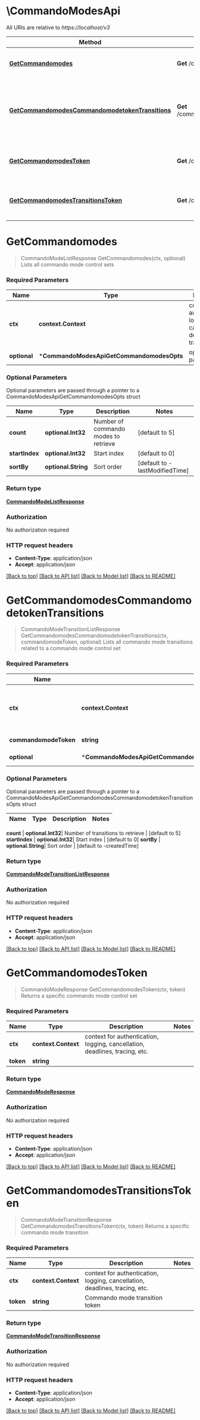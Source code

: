 # \CommandoModesApi

All URIs are relative to *https://localhost/v3*

Method | HTTP request | Description
------------- | ------------- | -------------
[**GetCommandomodes**](CommandoModesApi.md#GetCommandomodes) | **Get** /commandomodes | Lists all commando mode control sets
[**GetCommandomodesCommandomodetokenTransitions**](CommandoModesApi.md#GetCommandomodesCommandomodetokenTransitions) | **Get** /commandomodes/{commandomode_token}/transitions | Lists all commando mode transitions related to a commando mode control set
[**GetCommandomodesToken**](CommandoModesApi.md#GetCommandomodesToken) | **Get** /commandomodes/{token} | Returns a specific commando mode control set
[**GetCommandomodesTransitionsToken**](CommandoModesApi.md#GetCommandomodesTransitionsToken) | **Get** /commandomodes/transitions/{token} | Returns a specific commando mode transition


# **GetCommandomodes**
> CommandoModeListResponse GetCommandomodes(ctx, optional)
Lists all commando mode control sets



### Required Parameters

Name | Type | Description  | Notes
------------- | ------------- | ------------- | -------------
 **ctx** | **context.Context** | context for authentication, logging, cancellation, deadlines, tracing, etc.
 **optional** | ***CommandoModesApiGetCommandomodesOpts** | optional parameters | nil if no parameters

### Optional Parameters
Optional parameters are passed through a pointer to a CommandoModesApiGetCommandomodesOpts struct

Name | Type | Description  | Notes
------------- | ------------- | ------------- | -------------
 **count** | **optional.Int32**| Number of commando modes to retrieve | [default to 5]
 **startIndex** | **optional.Int32**| Start index | [default to 0]
 **sortBy** | **optional.String**| Sort order | [default to -lastModifiedTime]

### Return type

[**CommandoModeListResponse**](CommandoModeListResponse.md)

### Authorization

No authorization required

### HTTP request headers

 - **Content-Type**: application/json
 - **Accept**: application/json

[[Back to top]](#) [[Back to API list]](../README.md#documentation-for-api-endpoints) [[Back to Model list]](../README.md#documentation-for-models) [[Back to README]](../README.md)

# **GetCommandomodesCommandomodetokenTransitions**
> CommandoModeTransitionListResponse GetCommandomodesCommandomodetokenTransitions(ctx, commandomodeToken, optional)
Lists all commando mode transitions related to a commando mode control set



### Required Parameters

Name | Type | Description  | Notes
------------- | ------------- | ------------- | -------------
 **ctx** | **context.Context** | context for authentication, logging, cancellation, deadlines, tracing, etc.
  **commandomodeToken** | **string**| Commando mode token | 
 **optional** | ***CommandoModesApiGetCommandomodesCommandomodetokenTransitionsOpts** | optional parameters | nil if no parameters

### Optional Parameters
Optional parameters are passed through a pointer to a CommandoModesApiGetCommandomodesCommandomodetokenTransitionsOpts struct

Name | Type | Description  | Notes
------------- | ------------- | ------------- | -------------

 **count** | **optional.Int32**| Number of transitions to retrieve | [default to 5]
 **startIndex** | **optional.Int32**| Start index | [default to 0]
 **sortBy** | **optional.String**| Sort order | [default to -createdTime]

### Return type

[**CommandoModeTransitionListResponse**](CommandoModeTransitionListResponse.md)

### Authorization

No authorization required

### HTTP request headers

 - **Content-Type**: application/json
 - **Accept**: application/json

[[Back to top]](#) [[Back to API list]](../README.md#documentation-for-api-endpoints) [[Back to Model list]](../README.md#documentation-for-models) [[Back to README]](../README.md)

# **GetCommandomodesToken**
> CommandoModeResponse GetCommandomodesToken(ctx, token)
Returns a specific commando mode control set



### Required Parameters

Name | Type | Description  | Notes
------------- | ------------- | ------------- | -------------
 **ctx** | **context.Context** | context for authentication, logging, cancellation, deadlines, tracing, etc.
  **token** | **string**|  | 

### Return type

[**CommandoModeResponse**](commando_mode_response.md)

### Authorization

No authorization required

### HTTP request headers

 - **Content-Type**: application/json
 - **Accept**: application/json

[[Back to top]](#) [[Back to API list]](../README.md#documentation-for-api-endpoints) [[Back to Model list]](../README.md#documentation-for-models) [[Back to README]](../README.md)

# **GetCommandomodesTransitionsToken**
> CommandoModeTransitionResponse GetCommandomodesTransitionsToken(ctx, token)
Returns a specific commando mode transition



### Required Parameters

Name | Type | Description  | Notes
------------- | ------------- | ------------- | -------------
 **ctx** | **context.Context** | context for authentication, logging, cancellation, deadlines, tracing, etc.
  **token** | **string**| Commando mode transition token | 

### Return type

[**CommandoModeTransitionResponse**](commando_mode_transition_response.md)

### Authorization

No authorization required

### HTTP request headers

 - **Content-Type**: application/json
 - **Accept**: application/json

[[Back to top]](#) [[Back to API list]](../README.md#documentation-for-api-endpoints) [[Back to Model list]](../README.md#documentation-for-models) [[Back to README]](../README.md)

